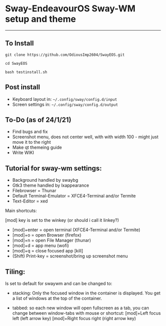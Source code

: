 # Sway-EndeavourOS Sway-WM setup and theme
***

## To Install

    git clone https://github.com/OdiousImp2604/SwayEOS.git

    cd SwayEOS

    bash testinstall.sh

## Post install

- Keyboard layout in: `~/.config/sway/config.d/input`
- Screen settings in: `~/.config/sway/config.d/output`
  

## To-Do (as of 24/1/21)
- Find bugs and fix
- Screenshot menu, does not center well, with with width 100 - might just move it to the right
- Make qt themeing guide 
- Write WIKI


## Tutorial for sway-wm settings:

 - Background handled by swaybg
 - Gtk3 theme handled by lxappearance
 - Filebrowser = Thunar
 - Default Terminal-Emulator = XFCE4-Terminal and/or Termite
 - Text-Editor = xed

Main shortcuts:

[mod] key is set to the winkey (or should i call it linkey?)

 - [mod]+enter = open terminal (XFCE4-Terminal and/or Termite)
 - [mod]+o = open Browser (firefox)
 - [mod]+n = open File Manager (thunar)
 - [mod]+d = app menu (wofi)
 - [mod]+q = close focused app [kill]
 - (Shift) Print-key = screenshot/bring up screenshot menu

## Tiling:

Is set to default for swaywm and can be changed to:

- stacking: Only the focused window in the container is displayed. You get a list of windows at the top of the container.

- tabbed: so each new window will open fullscreen as a tab, you can change between window-tabs with mouse or shortcut: [mod]+Left focus left (left arrow key) [mod]+Right focus right (right arrow key)



